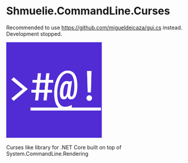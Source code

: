 Shmuelie.CommandLine.Curses
===========================

Recommended to use https://github.com/migueldeicaza/gui.cs instead. Development stopped.

![Shmuelie.CommandLine.Curses](Shmuelie.CommandLine.Curses.png)

Curses like library for .NET Core built on top of System.CommandLine.Rendering
